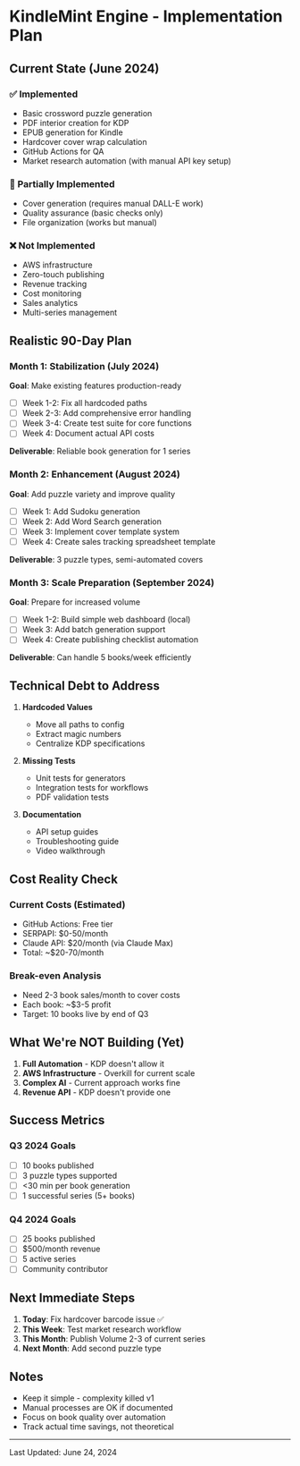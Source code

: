 # KindleMint Engine - Implementation Plan

## Current State (June 2024)

### ✅ Implemented
- Basic crossword puzzle generation
- PDF interior creation for KDP
- EPUB generation for Kindle
- Hardcover cover wrap calculation
- GitHub Actions for QA
- Market research automation (with manual API key setup)

### 🚧 Partially Implemented
- Cover generation (requires manual DALL-E work)
- Quality assurance (basic checks only)
- File organization (works but manual)

### ❌ Not Implemented
- AWS infrastructure
- Zero-touch publishing
- Revenue tracking
- Cost monitoring
- Sales analytics
- Multi-series management

## Realistic 90-Day Plan

### Month 1: Stabilization (July 2024)
**Goal**: Make existing features production-ready

- [ ] Week 1-2: Fix all hardcoded paths
- [ ] Week 2-3: Add comprehensive error handling
- [ ] Week 3-4: Create test suite for core functions
- [ ] Week 4: Document actual API costs

**Deliverable**: Reliable book generation for 1 series

### Month 2: Enhancement (August 2024)
**Goal**: Add puzzle variety and improve quality

- [ ] Week 1: Add Sudoku generation
- [ ] Week 2: Add Word Search generation
- [ ] Week 3: Implement cover template system
- [ ] Week 4: Create sales tracking spreadsheet template

**Deliverable**: 3 puzzle types, semi-automated covers

### Month 3: Scale Preparation (September 2024)
**Goal**: Prepare for increased volume

- [ ] Week 1-2: Build simple web dashboard (local)
- [ ] Week 3: Add batch generation support
- [ ] Week 4: Create publishing checklist automation

**Deliverable**: Can handle 5 books/week efficiently

## Technical Debt to Address

1. **Hardcoded Values**
   - Move all paths to config
   - Extract magic numbers
   - Centralize KDP specifications

2. **Missing Tests**
   - Unit tests for generators
   - Integration tests for workflows
   - PDF validation tests

3. **Documentation**
   - API setup guides
   - Troubleshooting guide
   - Video walkthrough

## Cost Reality Check

### Current Costs (Estimated)
- GitHub Actions: Free tier
- SERPAPI: $0-50/month
- Claude API: $20/month (via Claude Max)
- Total: ~$20-70/month

### Break-even Analysis
- Need 2-3 book sales/month to cover costs
- Each book: ~$3-5 profit
- Target: 10 books live by end of Q3

## What We're NOT Building (Yet)

1. **Full Automation** - KDP doesn't allow it
2. **AWS Infrastructure** - Overkill for current scale
3. **Complex AI** - Current approach works fine
4. **Revenue API** - KDP doesn't provide one

## Success Metrics

### Q3 2024 Goals
- [ ] 10 books published
- [ ] 3 puzzle types supported
- [ ] <30 min per book generation
- [ ] 1 successful series (5+ books)

### Q4 2024 Goals
- [ ] 25 books published
- [ ] $500/month revenue
- [ ] 5 active series
- [ ] Community contributor

## Next Immediate Steps

1. **Today**: Fix hardcover barcode issue ✅
2. **This Week**: Test market research workflow
3. **This Month**: Publish Volume 2-3 of current series
4. **Next Month**: Add second puzzle type

## Notes

- Keep it simple - complexity killed v1
- Manual processes are OK if documented
- Focus on book quality over automation
- Track actual time savings, not theoretical

---

Last Updated: June 24, 2024
